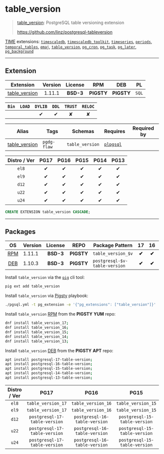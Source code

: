 # table_version


> [table_version](https://github.com/linz/postgresql-tableversion): PostgreSQL table versioning extension
>
> https://github.com/linz/postgresql-tableversion





[TIME](/time) extensions: [`timescaledb`](/timescaledb), [`timescaledb_toolkit`](/timescaledb_toolkit), [`timeseries`](/timeseries), [`periods`](/periods), [`temporal_tables`](/temporal_tables), [`emaj`](/emaj), [`table_version`](/table_version), [`pg_cron`](/pg_cron), [`pg_task`](/pg_task), [`pg_later`](/pg_later), [`pg_background`](/pg_background)


-------
## Extension


| Extension | Version | License | RPM | DEB | PL |
|-----------|:-------:|:-------:|:---:|:---:|:--:|
| [table_version](https://github.com/linz/postgresql-tableversion) | 1.11.1 | **<span class="tcblue">BSD-3</span>** | **<span class="tcwarn">PIGSTY</span>** | **<span class="tcwarn">PIGSTY</span>** | `SQL` |



| `Bin` | `LOAD` | `DYLIB` | `DDL` | `TRUST` | `RELOC` |
|:-----:|:------:|:-------:|:-----:|:-------:|:-------:|
|  |  | <span class="tcblue">✔</span> | <span class="tcblue">✔</span> | <span class="tcwarn">✘</span> | <span class="tcwarn">✘</span> |



| Alias | Tags | Schemas | Requires | Required by |
|-------|------|---------|----------|-------------|
| [table_version](/table_version) | `pgdg-flaw` | `table_version` | [`plpgsql`](plpgsql) |  |



| Distro / Ver | PG17 | PG16 | PG15 | PG14 | PG13 |
|:------------:|:----:|:----:|:----:|:----:|:----:|
| `el8` | <span class="tcblue">✔</span> | <span class="tcblue">✔</span> | <span class="tcblue">✔</span> | <span class="tcblue">✔</span> | <span class="tcblue">✔</span> |
| `el9` | <span class="tcblue">✔</span> | <span class="tcblue">✔</span> | <span class="tcblue">✔</span> | <span class="tcblue">✔</span> | <span class="tcblue">✔</span> |
| `d12` | <span class="tcblue">✔</span> | <span class="tcblue">✔</span> | <span class="tcblue">✔</span> | <span class="tcblue">✔</span> | <span class="tcblue">✔</span> |
| `u22` | <span class="tcblue">✔</span> | <span class="tcblue">✔</span> | <span class="tcblue">✔</span> | <span class="tcblue">✔</span> | <span class="tcblue">✔</span> |
| `u24` | <span class="tcblue">✔</span> | <span class="tcblue">✔</span> | <span class="tcblue">✔</span> | <span class="tcblue">✔</span> | <span class="tcblue">✔</span> |





```sql
CREATE EXTENSION table_version CASCADE;
```

-----------


## Packages


| OS | Version | License | REPO | Package Pattern | 17 | 16 | 15 | 14 | 13 | Dependency |
|:--:|---------|:-------:|:----:|-----------------|:--:|:--:|:--:|:--:|:--:|------------|
| [RPM](/rpm) | 1.11.1 | **<span class="tcblue">BSD-3</span>** | **<span class="tcwarn">PIGSTY</span>** | `table_version_$v` | **<span class="tcwarn">✔</span>** | **<span class="tcwarn">✔</span>** | **<span class="tcwarn">✔</span>** | **<span class="tcwarn">✔</span>** | **<span class="tcwarn">✔</span>** |  |
| [DEB](/deb) | 1.10.3 | **<span class="tcblue">BSD-3</span>** | **<span class="tcwarn">PIGSTY</span>** | `postgresql-$v-table-version` | **<span class="tcwarn">✔</span>** | **<span class="tcwarn">✔</span>** | **<span class="tcwarn">✔</span>** | **<span class="tcwarn">✔</span>** | **<span class="tcwarn">✔</span>** |  |



Install `table_version` via the [`pig`](https://github.com/pgsty/pig) cli tool:

```bash
pig ext add table_version
```


Install `table_version` via [Pigsty](https://pigsty.io/docs/pgext/usage/install/) playbook:

```bash
./pgsql.yml -t pg_extension -e '{"pg_extensions": ["table_version"]}'
```


Install `table_version` [RPM](/rpm) from the **<span class="tcwarn">PIGSTY</span>** **YUM** repo:

```bash
dnf install table_version_17;
dnf install table_version_16;
dnf install table_version_15;
dnf install table_version_14;
dnf install table_version_13;
```


Install `table_version` [DEB](/deb) from the **<span class="tcwarn">PIGSTY</span>** **APT** repo:

```bash
apt install postgresql-17-table-version;
apt install postgresql-16-table-version;
apt install postgresql-15-table-version;
apt install postgresql-14-table-version;
apt install postgresql-13-table-version;
```




| Distro / Ver | PG17 | PG16 | PG15 | PG14 | PG13 |
|:------------:|:----:|:----:|:----:|:----:|:----:|
| `el8` | `table_version_17` | `table_version_16` | `table_version_15` | `table_version_14` | `table_version_13` |
| `el9` | `table_version_17` | `table_version_16` | `table_version_15` | `table_version_14` | `table_version_13` |
| `d12` | `postgresql-17-table-version` | `postgresql-16-table-version` | `postgresql-15-table-version` | `postgresql-14-table-version` | `postgresql-13-table-version` |
| `u22` | `postgresql-17-table-version` | `postgresql-16-table-version` | `postgresql-15-table-version` | `postgresql-14-table-version` | `postgresql-13-table-version` |
| `u24` | `postgresql-17-table-version` | `postgresql-16-table-version` | `postgresql-15-table-version` | `postgresql-14-table-version` | `postgresql-13-table-version` |





